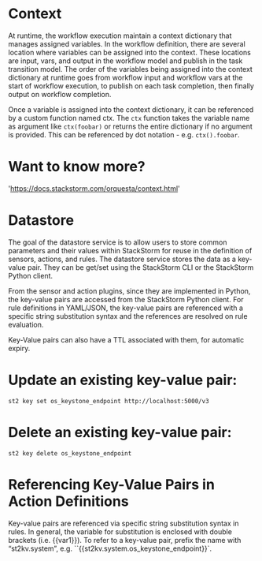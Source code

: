 # Context

At runtime, the workflow execution maintain a context dictionary that manages assigned variables. In the workflow definition, there are several location where variables can be assigned into the context. These locations are input, vars, and output in the workflow model and publish in the task transition model. The order of the variables being assigned into the context dictionary at runtime goes from workflow input and workflow vars at the start of workflow execution, to publish on each task completion, then finally output on workflow completion.

Once a variable is assigned into the context dictionary, it can be referenced by a custom function named ctx. The `ctx` function takes the variable name as argument like `ctx(foobar)` or returns the entire dictionary if no argument is provided. This can be referenced by dot notation - e.g. `ctx().foobar`.

# Want to know more?
'https://docs.stackstorm.com/orquesta/context.html'


# Datastore
The goal of the datastore service is to allow users to store common parameters and their values within StackStorm for reuse in the definition of sensors, actions, and rules. The datastore service stores the data as a key-value pair. They can be get/set using the StackStorm CLI or the StackStorm Python client.

From the sensor and action plugins, since they are implemented in Python, the key-value pairs are accessed from the StackStorm Python client. For rule definitions in YAML/JSON, the key-value pairs are referenced with a specific string substitution syntax and the references are resolved on rule evaluation.

Key-Value pairs can also have a TTL associated with them, for automatic expiry.


# Update an existing key-value pair:

`st2 key set os_keystone_endpoint http://localhost:5000/v3`

# Delete an existing key-value pair:

`st2 key delete os_keystone_endpoint`

# Referencing Key-Value Pairs in Action Definitions

Key-value pairs are referenced via specific string substitution syntax in rules. In general, the variable for substitution is enclosed with double brackets (i.e. {{var1}}). To refer to a key-value pair, prefix the name with “st2kv.system”, e.g. ``{{st2kv.system.os_keystone_endpoint}}`.
